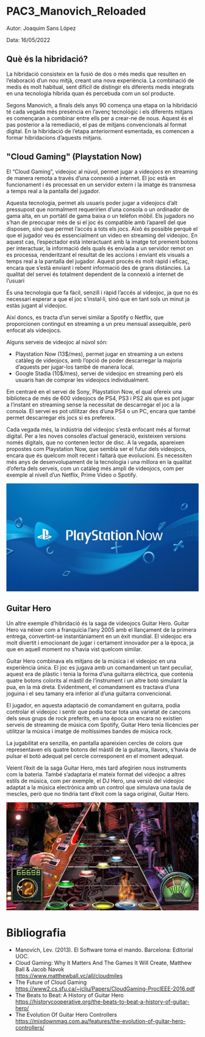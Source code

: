 # PAC3_Manovich_Reloaded
Autor: Joaquim Sans López

Data: 16/05/2022
## Què és la hibridació?
La hibridació consisteix en la fusió de dos o més medis que resulten en l’elaboració d’un nou mitjà, creant una nova experiència. La combinació de medis és molt habitual, sent difícil de distingir els diferents medis integrats en una tecnologia híbrida quan és percebuda com un sol producte.

Segons Manovich, a finals dels anys 90 comença una etapa on la hibridació té cada vegada més presència en l’avenç tecnològic i els diferents mitjans es començaran a combinar entre ells per a crear-ne de nous. Aquest és el pas posterior a la remediació, el pas de mitjans convencionals al format digital. En la hibridació de l’etapa anteriorment esmentada, es comencen a formar hibridacions d’aquests mitjans.

## "Cloud Gaming" (Playstation Now)
El “Cloud Gaming”, videojoc al núvol, permet jugar a videojocs en streaming de manera remota a través d’una connexió a internet. El joc està en funcionament i és processat en un servidor extern i la imatge és transmesa a temps real a la pantalla del jugador.

Aquesta tecnologia, permet als usuaris poder jugar a videojocs d’alt pressupost que normalment requeririen d’una consola o un ordinador de gama alta, en un portàtil de gama baixa o un telèfon mòbil. Els jugadors no s’han de preocupar més de si el joc és compatible amb l’aparell del que disposen, sinó que permet l’accés a tots els jocs. Això és possible perquè el que el jugador veu és essencialment un video en streaming del videojoc. En aquest cas, l’espectador està interactuant amb la imatge tot prement botons per interactuar, la informació dels quals és enviada a un servidor remot on es processa, renderitzant el resultat de les accions i enviant els visuals a temps real a la pantalla del jugador. Aquest procés és molt ràpid i eficaç, encara que s’està enviant i rebent informació des de grans distàncies. La qualitat del servei és totalment dependent de la connexió a internet de l’usuari

És una tecnologia que fa fàcil, senzill i ràpid l’accés al videojoc, ja que no és necessari esperar a que el joc s’instal·li, sinó que en tant sols un minut ja estàs jugant al videojoc.

Així doncs, es tracta d’un servei similar a Spotify o Netflix, que proporcionen contingut en streaming a un preu mensual assequible, però enfocat als videojocs.

Alguns serveis de videojoc al núvol són:
- Playstation Now (13$/mes), permet jugar en streaming a un extens catàleg de videojocs, amb l’opció de poder descarregar la majoria d’aquests per jugar-los també de manera local.
- Google Stadia (10$/mes), servei de videojoc en streaming però els usuaris han de comprar les videojocs individualment.

Em centraré en el servei de Sony, Playstation Now, el qual ofereix una biblioteca de més de 600 videojocs de PS4, PS3 i PS2 als que es pot jugar a l’instant en streaming sense la necessitat de descarregar el joc a la consola. El servei es pot utilitzar des d’una PS4 o un PC, encara que també permet descarregar els jocs si es prefereix.

Cada vegada més, la indústria del videojoc s’està enfocant més al format digital. Per a les noves consoles d’actual generació, existeixen versions només digitals, que no contenen lector de disc. A la vegada, apareixen propostes com Playstation Now, que sembla ser el futur dels videojocs, encara que és quelcom molt recent i faltarà que evolucioni. Es necessiten més anys de desenvolupament de la tecnologia i una millora en la qualitat d’oferta dels serveis, com un catàleg més ampli de videojocs, com per exemple al nivell d’un Netflix, Prime Video o Spotify.


![alt text](https://github.com/quimuoc/PAC3_Manovich_Reloaded/blob/main/1618644508_965956_1618644723_noticia_normal.jpg)

## Guitar Hero
Un altre exemple d’hibridació és la saga de videojocs Guitar Hero. Guitar Hero va néixer com a franquícia l’any 2005 amb el llançament de la primera entrega, convertint-se instantàniament en un èxit mundial. El videojoc era molt divertit i emocionant de jugar i certament innovador per a la època, ja que en aquell moment no s’havia vist quelcom similar. 

Guitar Hero combinava els mitjans de la música i el videojoc en una experiència única. El joc es jugava amb un comandament un tant peculiar, aquest era de plàstic i tenia la forma d’una guitarra elèctrica, que contenia quatre botons colorits al màstil de l’instrument i un altre botó simulant la pua, en la mà dreta. Evidentment, el comandament es tractava d’una joguina i el seu tamany era inferior al d’una guitarra convencional. 

El jugador, en aquesta adaptació de comandament en guitarra, podia controlar el videojoc i sentir que podia tocar tota una varietat de cançons dels seus grups de rock preferits, en una època on encara no existien serveis de streaming de música com Spotify, Guitar Hero tenia llicències per utilitzar la música i imatge de moltíssimes bandes de música rock.

La jugabilitat era senzilla, en pantalla apareixien cercles de colors que representaven els quatre botons del màstil de la guitarra, llavors, s’havia de pulsar el botó adequat pel cercle corresponent en el moment adequat.

Veient l’èxit de la saga Guitar Hero, més tard afegirien nous instruments com la bateria. També s’adaptaria el mateix format del videojoc a altres estils de música, com per exemple, el DJ Hero, una versió del videojoc adaptat a la música electrònica amb un control que simulava una taula de mescles, però que no tindria tant d’èxit com la saga original, Guitar Hero.



![alt text](https://github.com/quimuoc/PAC3_Manovich_Reloaded/blob/main/Gh3_2D00_337_2D00_610.jpg)

# Bibliografia
- Manovich, Lev. (2013). El Software toma el mando. Barcelona: Editorial UOC.
- Cloud Gaming: Why It Matters And The Games It Will Create, Matthew Ball & Jacob Navok<br>https://www.matthewball.vc/all/cloudmiles
- The Future of Cloud Gaming<br>https://www2.cs.sfu.ca/~jcliu/Papers/CloudGaming-ProcIEEE-2016.pdf
- The Beats to Beat: A History of Guitar Hero<br>https://historycooperative.org/the-beats-to-beat-a-history-of-guitar-hero/
- The Evolution Of Guitar Hero Controllers<br>https://mixdownmag.com.au/features/the-evolution-of-guitar-hero-controllers/

